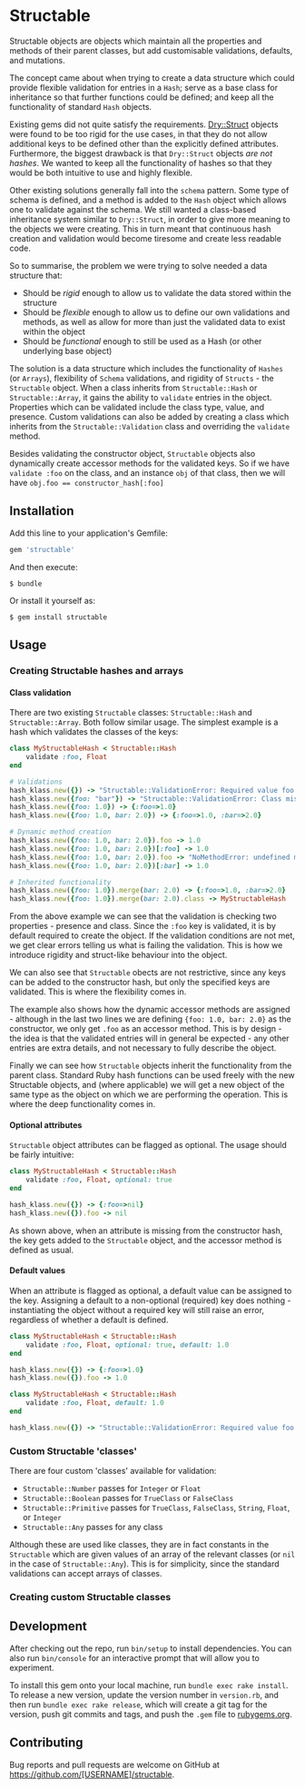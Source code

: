 # Structable

Structable objects are objects which maintain all the properties and methods of their parent classes, but add customisable validations, defaults, and mutations.

The concept came about when trying to create a data structure which could provide flexible validation for entries in a `Hash`; serve as a base class for inheritance so that further functions could be defined; and keep all the functionality of standard `Hash` objects.

Existing gems did not quite satisfy the requirements. [Dry::Struct](https://github.com/dry-rb/dry-struct) objects were found to be too rigid for the use cases, in that they do not allow additional keys to be defined other than the explicitly defined attributes. Furthermore, the biggest drawback is that `Dry::Struct` objects *are not hashes*. We wanted to keep all the functionality of hashes so that they would be both intuitive to use and highly flexible.

Other existing solutions generally fall into the `schema` pattern. Some type of schema is defined, and a method is added to the `Hash` object which allows one to validate against the schema. We still wanted a class-based inheritance system similar to `Dry::Struct`, in order to give more meaning to the objects we were creating. This in turn meant that continuous hash creation and validation would become tiresome and create less readable code.

So to summarise, the problem we were trying to solve needed a data structure that:
- Should be *rigid* enough to allow us to validate the data stored within the structure
- Should be *flexible* enough to allow us to define our own validations and methods, as well as allow for more than just the validated data to exist within the object
- Should be *functional* enough to still be used as a Hash (or other underlying base object)

The solution is a data structure which includes the functionality of `Hashes` (or `Arrays`), flexibility of `Schema` validations, and rigidity of `Structs` - the `Structable` object. When a class inherits from `Structable::Hash` or `Structable::Array`, it gains the ability to `validate` entries in the object. Properties which can be validated include the class type, value, and presence. Custom validations can also be added by creating a class which inherits from the `Structable::Validation` class and overriding the `validate` method.

Besides validating the constructor object, `Structable` objects also dynamically create accessor methods for the validated keys. So if we have `validate :foo` on the class, and an instance `obj` of that class, then we will have `obj.foo == constructor_hash[:foo]`

## Installation

Add this line to your application's Gemfile:

```ruby
gem 'structable'
```

And then execute:

    $ bundle

Or install it yourself as:

    $ gem install structable

## Usage

### Creating Structable hashes and arrays

#### Class validation

There are two existing `Structable` classes: `Structable::Hash` and `Structable::Array`. Both follow similar usage. The simplest example is a hash which validates the classes of the keys:
```ruby
class MyStructableHash < Structable::Hash
    validate :foo, Float
end

# Validations
hash_klass.new({}) -> "Structable::ValidationError: Required value foo not present"
hash_klass.new({foo: "bar"}) -> "Structable::ValidationError: Class mismatch for foo -> String. Should be a Float"
hash_klass.new({foo: 1.0}) -> {:foo=>1.0}
hash_klass.new({foo: 1.0, bar: 2.0}) -> {:foo=>1.0, :bar=>2.0}

# Dynamic method creation
hash_klass.new({foo: 1.0, bar: 2.0}).foo -> 1.0
hash_klass.new({foo: 1.0, bar: 2.0})[:foo] -> 1.0
hash_klass.new({foo: 1.0, bar: 2.0}).foo -> "NoMethodError: undefined method `bar' for {:foo=>1.0, :bar=>2.0}:MyStructableHash"
hash_klass.new({foo: 1.0, bar: 2.0})[:bar] -> 1.0

# Inherited functionality
hash_klass.new({foo: 1.0}).merge(bar: 2.0) -> {:foo=>1.0, :bar=>2.0}
hash_klass.new({foo: 1.0}).merge(bar: 2.0).class -> MyStructableHash
```

From the above example we can see that the validation is checking two properties - presence and class. Since the `:foo` key is validated, it is by default required to create the object. If the validation conditions are not met, we get clear errors telling us what is failing the validation. This is how we introduce rigidity and struct-like behaviour into the object.

We can also see that `Structable` obects are not restrictive, since any keys can be added to the constructor hash, but only the specified keys are validated. This is where the flexibility comes in.

The example also shows how the dynamic accessor methods are assigned - although in the last two lines we are defining `{foo: 1.0, bar: 2.0}` as the constructor, we only get `.foo` as an accessor method. This is by design - the idea is that the validated entries will in general be expected - any other entries are extra details, and not necessary to fully describe the object.

Finally we can see how `Structable` objects inherit the functionality from the parent class. Standard Ruby hash functions can be used freely with the new Structable objects, and (where applicable) we will get a new object of the same type as the object on which we are performing the operation. This is where the deep functionality comes in.

#### Optional attributes

`Structable` object attributes can be flagged as optional. The usage should be fairly intuitive:
```ruby
class MyStructableHash < Structable::Hash
    validate :foo, Float, optional: true
end

hash_klass.new({}) -> {:foo=>nil}
hash_klass.new({}).foo -> nil
```

As shown above, when an attribute is missing from the constructor hash, the key gets added to the `Structable` object, and the accessor method is defined as usual.

#### Default values

When an attribute is flagged as optional, a default value can be assigned to the key. Assigning a default to a non-optional (required) key does nothing - instantiating the object without a required key will still raise an error, regardless of whether a default is defined.

```ruby
class MyStructableHash < Structable::Hash
    validate :foo, Float, optional: true, default: 1.0
end

hash_klass.new({}) -> {:foo=>1.0}
hash_klass.new({}).foo -> 1.0
```

```ruby
class MyStructableHash < Structable::Hash
    validate :foo, Float, default: 1.0
end

hash_klass.new({}) -> "Structable::ValidationError: Required value foo not present"
```


### Custom Structable 'classes'

There are four custom 'classes' available for validation:
- `Structable::Number` passes for `Integer` or `Float`
- `Structable::Boolean` passes for `TrueClass` or `FalseClass`
- `Structable::Primitive` passes for `TrueClass`, `FalseClass`, `String`, `Float`, or `Integer`
- `Structable::Any` passes for any class

Although these are used like classes, they are in fact constants in the `Structable` which are given values of an array of the relevant classes (or `nil` in the case of `Structable::Any`). This is for simplicity, since the standard validations can accept arrays of classes.

### Creating custom Structable classes


## Development

After checking out the repo, run `bin/setup` to install dependencies. You can also run `bin/console` for an interactive prompt that will allow you to experiment.

To install this gem onto your local machine, run `bundle exec rake install`. To release a new version, update the version number in `version.rb`, and then run `bundle exec rake release`, which will create a git tag for the version, push git commits and tags, and push the `.gem` file to [rubygems.org](https://rubygems.org).

## Contributing

Bug reports and pull requests are welcome on GitHub at https://github.com/[USERNAME]/structable.
